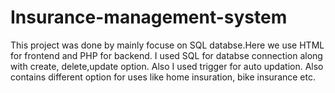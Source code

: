 # Insurance-management-system
This project was done by mainly focuse on SQL databse.Here we use HTML for frontend and PHP for backend. I used SQL for databse connection along with create, delete,update option. Also I used trigger for auto updation. Also contains different option for uses like home insuration, bike insurance etc.
